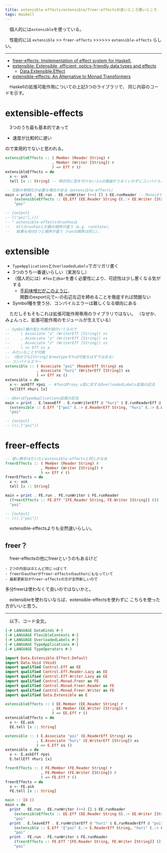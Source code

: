```yaml
---
title: extensible-effects/extensible/freer-effectsの良いところ悪いところ
tags: Haskell
---
```

　個人的には`extensible`を使っている。

　性能的には
`extensible` >> `freer-effects` >>>>>> `extensible-effects`
らしい。

- - -

- [freer-effects: Implementation of effect system for Haskell.](https://hackage.haskell.org/package/freer-effects-0.3.0.1)
- [extensible: Extensible, efficient, optics-friendly data types and effects](https://hackage.haskell.org/package/extensible-0.4.4)
    - [Data.Extensible.Effect](https://hackage.haskell.org/package/extensible-0.4.4/docs/Data-Extensible-Effect.html)
- [extensible-effects: An Alternative to Monad Transformers](https://hackage.haskell.org/package/extensible-effects)

　Haskellの拡張可能作用についての上記3つのライブラリで、
同じ内容のコードを示す。


# extensible-effects
　3つのうち最も基本的であって

- 速度が比較的に遅い

ので実用的でないと思われる。

```haskell
extensibleEffects :: ( Member (Reader String) r
                     , Member (Writer [String]) r
                     ) => Eff r ()
extensibleEffects = do
  x <- ask
  tell [x :: String] -- 明示的に型を付けないとxの推論がうまくいかずにコンパイルエラーになる

-- 文脈の単相化が必要な場合がある（extensible-effects）
main = print . EE.run . EE.runWriter (++) [] $ EE.runReader -- Monoidでなくとも、二項関数と単位元を注入してあげればrunWriterできる
    (extensibleEffects :: EE.Eff (EE.Reader String EE.:> EE.Writer [String] EE.:> Void) ()) -- Voidがちょっと冗長
    "poi"

-- {output}
-- (["poi"],())
-- ^ extensible-effectsのrunFooは
--   mtlのrunFooと引数の順序が違う（e.g. runState）。
--   結果も他の3つと順序が違う（runの順序は同じ）。
```


# extensible

- `TypeApplications`と`OverloadedLabels`でガリガリ書く
- 3つのうち一番速いらしい（実測なし）
- （個人的には）`#foo`と`@bar`を書く必要性により、可読性は少し悪くなる気がする
    - [手前味噌だがこのように](https://github.com/aiya000/hs-zuramaru/commit/4b7532582fb1890bd7b8ae9d3f10ba4494f0e569)、  
      関数のexport元で`>:`の右辺左辺を締めることを徹底すれば問題ない
- Symbol種を使う分、コンパイルエラーは難しくなる傾向にある

　ただしそもそもこれは拡張可能作用専用のライブラリではない。
 （なぜか、みょんっと、拡張可能作用のモジュールが生えている）

```haskell
-- Symbol種の型と作用が紐付いてるので
--     ( Associate "x" (WriterEff [String]) xs
--     , Associate "y" (WriterEff [String]) xs
--     , Associate "z" (WriterEff [String]) xs
--     ) => Eff xs a
-- みたいなことが可能
-- （他のでも[String]をnewtypeすれば可能なはずではある）
-- コンパイルエラー
extensible :: ( Associate "poi" (ReaderEff String) xs
              , Associate "huri" (WriterEff [String]) xs
              ) => Eff xs ()
extensible = do
  x <- askEff #poi -- #fooはProxy a型に対するOverloadedLabels拡張の記法
  tellEff #huri [x]

-- @barはTypeApplications拡張の記法
main = print . E.leaveEff . E.runWriterEff @ "huri" $ E.runReaderEff @ "poi"
  (extensible :: E.Eff '["poi" E.:> E.ReaderEff String, "huri" E.:> E.WriterEff [String]] ()) -- 考え方によると、Symbol種を使わなきゃいけなくて冗長？
  "poi"

-- {output}
-- ((),["poi"])
```


# freer-effects

```haskell
-- 使い勝手はだいたいextensible-effectsと同じかなあ
freerEffects :: ( Member (Reader String) r
                , Member (Writer [String]) r
                ) => Eff r ()
freerEffects = do
  x <- ask
  tell [x :: String]

main = print . FE.run . FE.runWriter $ FE.runReader
  (freerEffects :: FE.Eff '[FE.Reader String, FE.Writer [String]] ()) -- extensibleでもこれは必要っぽい
  "poi"

-- {output}
-- ((),["poi"])
```

　extensible-effectsよりも全然速いらしい。

## freer？
　freer-effectsの他にfreerというのもあるけど

    - 2つの内容はほとんど同じっぽくて
    - freerのauthorがfreer-effectsのauthorにもなっていて
    - 最新更新日がfreer-effectsの方が全然新しいので

多分freerは使わなくて良いのではないかと。

　extensibleを使わないならば、extensible-effectsを使わずに
こちらを使った方がいいと思う。

- - -

　以下、コード全文。

```haskell
{-# LANGUAGE DataKinds #-}
{-# LANGUAGE FlexibleContexts #-}
{-# LANGUAGE OverloadedLabels #-}
{-# LANGUAGE TypeApplications #-}
{-# LANGUAGE TypeOperators #-}

import Data.Extensible.Effect.Default
import Data.Void (Void)
import qualified Control.Eff as EE
import qualified Control.Eff.Reader.Lazy as EE
import qualified Control.Eff.Writer.Lazy as EE
import qualified Control.Monad.Freer as FE
import qualified Control.Monad.Freer.Reader as FE
import qualified Control.Monad.Freer.Writer as FE
import qualified Data.Extensible as E

extensibleEffects :: ( EE.Member (EE.Reader String) r
                     , EE.Member (EE.Writer [String]) r
                     ) => EE.Eff r ()
extensibleEffects = do
  x <- EE.ask
  EE.tell [x :: String]

extensible :: ( E.Associate "poi" (E.ReaderEff String) xs
              , E.Associate "huri" (E.WriterEff [String]) xs
              ) => E.Eff xs ()
extensible = do
  x <- E.askEff #poi
  E.tellEff #huri [x]

freerEffects :: ( FE.Member (FE.Reader String) r
                , FE.Member (FE.Writer [String]) r
                ) => FE.Eff r ()
freerEffects = do
  x <- FE.ask
  FE.tell [x :: String]

main :: IO ()
main = do
  print . EE.run . EE.runWriter (++) [] $ EE.runReader
    (extensibleEffects :: EE.Eff (EE.Reader String EE.:> EE.Writer [String] EE.:> Void) ())
    "poi"
  print . E.leaveEff . E.runWriterEff @ "huri" $ E.runReaderEff @ "poi"
    (extensible :: E.Eff '["poi" E.:> E.ReaderEff String, "huri" E.:> E.WriterEff [String]] ())
    "poi"
  print . FE.run . FE.runWriter $ FE.runReader
    (freerEffects :: FE.Eff '[FE.Reader String, FE.Writer [String]] ())
    "poi"
```
